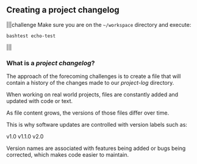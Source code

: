 ## Creating a project changelog

|||challenge
Make sure you are on the `~/workspace` directory and execute:

```
bashtest echo-test
```
|||

### What is a _project changelog_?

The approach of the forecoming challenges is to create a file that will contain a history of the changes made to our _project-log_ directory.

When working on real world projects, files are constantly added and updated with code or text. 

As file content grows, the versions of those files differ over time. 

This is why software updates are controlled with version labels such as: 

v1.0
v1.1.0
v2.0 

Version names are associated with features being added or bugs being corrected, which makes code easier to maintain.